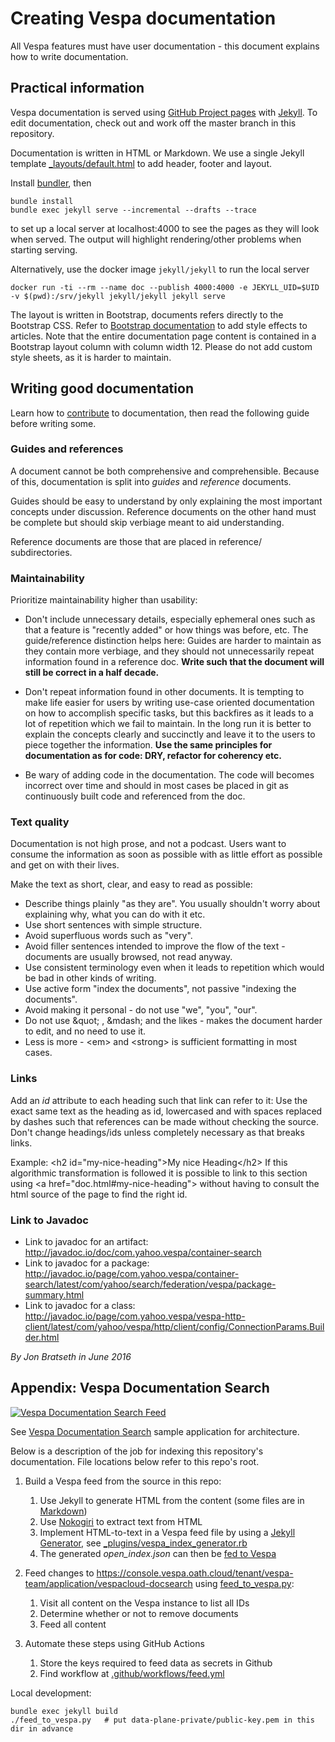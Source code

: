 <!-- Copyright 2017 Yahoo Holdings. Licensed under the terms of the Apache 2.0 license. See LICENSE in the project root. -->

# Creating Vespa documentation

All Vespa features must have user documentation - this document explains how to write documentation.

## Practical information

Vespa documentation is served using
[GitHub Project pages](https://help.github.com/categories/github-pages-basics/)
with
[Jekyll](https://help.github.com/en/github/working-with-github-pages/about-github-pages-and-jekyll).
To edit documentation, check out and work off the master branch in this repository.

Documentation is written in HTML or Markdown.
We use a single Jekyll template [_layouts/default.html](_layouts/default.html) to add header, footer and layout.

Install [bundler](https://bundler.io/), then

    bundle install
    bundle exec jekyll serve --incremental --drafts --trace

to set up a local server at localhost:4000 to see the pages as they will look when served.
The output will highlight rendering/other problems when starting serving.

Alternatively, use the docker image `jekyll/jekyll` to run the local server

    docker run -ti --rm --name doc --publish 4000:4000 -e JEKYLL_UID=$UID -v $(pwd):/srv/jekyll jekyll/jekyll jekyll serve

The layout is written in Bootstrap, documents refers directly to the Bootstrap CSS.
Refer to [Bootstrap documentation](http://getbootstrap.com/css/) to
add style effects to articles. Note that the entire documentation page content
is contained in a Bootstrap layout column with column width 12.
Please do not add custom style sheets, as it is harder to maintain.

## Writing good documentation

Learn how to [contribute](https://github.com/vespa-engine/vespa/blob/master/CONTRIBUTING.md) to documentation, 
then read the following guide before writing some.

### Guides and references

A document cannot be both comprehensive and comprehensible.
Because of this, documentation is split into *guides* and *reference* documents.

Guides should be easy to understand by only explaining the most important concepts under discussion.
Reference documents on the other hand must be complete but should skip verbiage meant to aid understanding.

Reference documents are those that are placed in reference/ subdirectories.

### Maintainability

Prioritize maintainability higher than usability:

* Don't include unnecessary details, especially ephemeral ones such as that a feature is "recently added" or how things was before, etc. The guide/reference distinction helps here: Guides are harder to maintain as they contain more verbiage, and they should not unnecessarily repeat information found in a reference doc. **Write such that the document will still be correct in a half decade.**

* Don't repeat information found in other documents. It is tempting to make life easier for users by writing use-case oriented documentation on how to accomplish specific tasks, but this backfires as it leads to a lot of repetition which we fail to maintain. In the long run it is better to explain the concepts clearly and succinctly and leave it to the users to piece together the information. **Use the same principles for documentation as for code: DRY, refactor for coherency etc.**

* Be wary of adding code in the documentation. The code will becomes incorrect over time and should in most cases be placed in git as continuously built code and referenced from the doc.

### Text quality

Documentation is not high prose, and not a podcast.
Users want to consume the information as soon as possible with as little effort as possible and get on with their lives.

Make the text as short, clear, and easy to read as possible:
* Describe things plainly "as they are". You usually shouldn't worry about explaining why, what you can do with it etc.
* Use short sentences with simple structure.
* Avoid superfluous words such as "very".
* Avoid filler sentences intended to improve the flow of the text - documents are usually browsed, not read anyway.
* Use consistent terminology even when it leads to repetition which would be bad in other kinds of writing.
* Use active form "index the documents", not passive "indexing the documents".
* Avoid making it personal - do not use "we", "you", "our".
* Do not use &amp;quot; , &amp;mdash; and the likes - makes the document harder to edit, and no need to use it.
* Less is more - &lt;em&gt; and &lt;strong&gt; is sufficient formatting in most cases.

### Links

Add an *id* attribute to each heading such that link can refer to it: Use the exact same text as the heading as id, lowercased and with spaces replaced by dashes such that references can be made without checking the source.
Don't change headings/ids unless completely necessary as that breaks links.

Example:
&lt;h2 id=&quot;my-nice-heading&quot;&gt;My nice Heading&lt;/h2&gt;
If this algorithmic transformation is followed it is possible to link to this section using &lt;a href=&quot;doc.html#my-nice-heading&quot;&gt; without having to consult the html source of the page to find the right id.

### Link to Javadoc

* Link to javadoc for an artifact: http://javadoc.io/doc/com.yahoo.vespa/container-search
* Link to javadoc for a package: http://javadoc.io/page/com.yahoo.vespa/container-search/latest/com/yahoo/search/federation/vespa/package-summary.html
* Link to javadoc for a class: http://javadoc.io/page/com.yahoo.vespa/vespa-http-client/latest/com/yahoo/vespa/http/client/config/ConnectionParams.Builder.html

*By Jon Bratseth in June 2016*


## Appendix: Vespa Documentation Search

[![Vespa Documentation Search Feed](https://github.com/vespa-engine/documentation/workflows/Vespa%20Documentation%20Search%20Feed/badge.svg?branch=master)](https://github.com/vespa-engine/documentation/actions?query=workflow%3A%22Vespa+Documentation+Search+Feed%22)

See [Vespa Documentation Search](https://github.com/vespa-engine/sample-apps/tree/master/vespa-cloud/vespa-documentation-search)
sample application for architecture.

Below is a description of the job for indexing this repository's documentation.
File locations below refer to this repo's root.

1. Build a Vespa feed from the source in this repo:
    1. Use Jekyll to generate HTML from the content
      (some files are in [Markdown](https://daringfireball.net/projects/markdown/))
    1. Use [Nokogiri](https://nokogiri.org/) to extract text from HTML
    1. Implement HTML-to-text in a Vespa feed file by using a
      [Jekyll Generator](https://jekyllrb.com/docs/plugins/generators/),
      see [_plugins/vespa_index_generator.rb](/_plugins/vespa_index_generator.rb)
    1. The generated _open_index.json_ can then be
      [fed to Vespa](https://docs.vespa.ai/documentation/reference/document-json-format.html)

1. Feed changes to https://console.vespa.oath.cloud/tenant/vespa-team/application/vespacloud-docsearch
   using [feed_to_vespa.py](feed_to_vespa.py):
    1. Visit all content on the Vespa instance to list all IDs
    1. Determine whether or not to remove documents
    1. Feed all content
    
1. Automate these steps using GitHub Actions
    1. Store the keys required to feed data as secrets in Github
    1. Find workflow at [.github/workflows/feed.yml](/.github/workflows/feed.yml)

Local development:

    bundle exec jekyll build
    ./feed_to_vespa.py   # put data-plane-private/public-key.pem in this dir in advance

